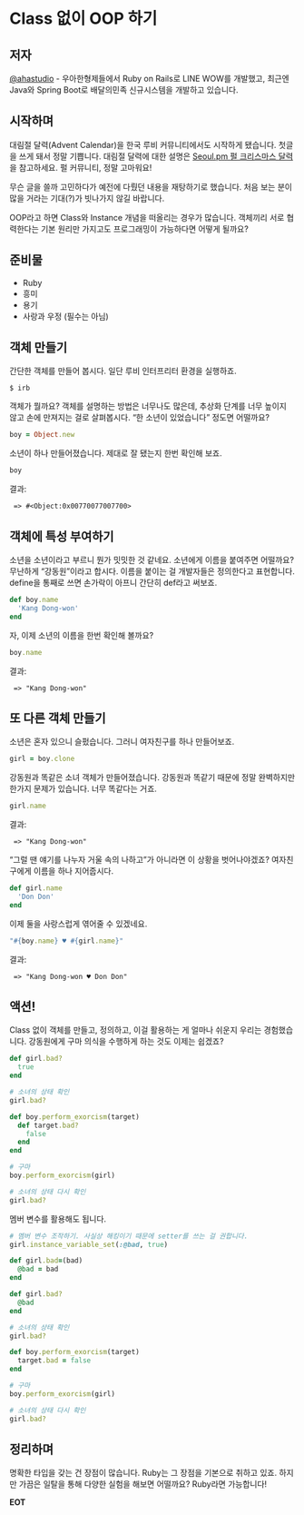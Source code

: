 # Class 없이 OOP 하기

## 저자
[@ahastudio](http://j.mp/1ea27KW) - 우아한형제들에서 Ruby on Rails로 LINE WOW를 개발했고, 최근엔 Java와 Spring Boot로 배달의민족 신규시스템을 개발하고 있습니다.

## 시작하며
대림절 달력(Advent Calendar)을 한국 루비 커뮤니티에서도 시작하게 됐습니다. 첫글을 쓰게 돼서 정말 기쁩니다. 대림절 달력에 대한 설명은 [Seoul.pm 펄 크리스마스 달력](http://advent.perl.kr/2014/2014-12-01.html)을 참고하세요. 펄 커뮤니티, 정말 고마워요!

무슨 글을 쓸까 고민하다가 예전에 다뤘던 내용을 재탕하기로 했습니다. 처음 보는 분이 많을 거라는 기대(?)가 빗나가지 않길 바랍니다.

OOP라고 하면 Class와 Instance 개념을 떠올리는 경우가 많습니다. 객체끼리 서로 협력한다는 기본 원리만 가지고도 프로그래밍이 가능하다면 어떻게 될까요?

## 준비물
- Ruby
- 흥미
- 용기
- 사랑과 우정 (필수는 아님)

## 객체 만들기
간단한 객체를 만들어 봅시다. 일단 루비 인터프리터 환경을 실행하죠.

```
$ irb
```

객체가 뭘까요? 객체를 설명하는 방법은 너무나도 많은데, 추상화 단계를 너무 높이지 않고 손에 만져지는 걸로 살펴봅시다. “한 소년이 있었습니다” 정도면 어떨까요?

```ruby
boy = Object.new
```

소년이 하나 만들어졌습니다. 제대로 잘 됐는지 한번 확인해 보죠.

```ruby
boy
```

결과:
```
 => #<Object:0x00770077007700>
```

## 객체에 특성 부여하기
소년을 소년이라고 부르니 뭔가 밋밋한 것 같네요. 소년에게 이름을 붙여주면 어떨까요? 무난하게 “강동원”이라고 합시다. 이름을 붙이는 걸 개발자들은 정의한다고 표현합니다. define을 통째로 쓰면 손가락이 아프니 간단히 def라고 써보죠.

```ruby
def boy.name
  'Kang Dong-won'
end
```

자, 이제 소년의 이름을 한번 확인해 볼까요?

```ruby
boy.name
```

결과:
```
 => "Kang Dong-won"
```

## 또 다른 객체 만들기
소년은 혼자 있으니 슬펐습니다. 그러니 여자친구를 하나 만들어보죠.

```ruby
girl = boy.clone
```

강동원과 똑같은 소녀 객체가 만들어졌습니다. 강동원과 똑같기 때문에 정말 완벽하지만 한가지 문제가 있습니다. 너무 똑같다는 거죠.

```ruby
girl.name
```

결과:
```
 => "Kang Dong-won"
```

“그럴 땐 얘기를 나누자 거울 속의 나하고”가 아니라면 이 상황을 벗어나야겠죠? 여자친구에게 이름을 하나 지어줍시다.

```ruby
def girl.name
  'Don Don'
end
```

이제 둘을 사랑스럽게 엮어줄 수 있겠네요.

```ruby
"#{boy.name} ♥ #{girl.name}"
```

결과:
```
 => "Kang Dong-won ♥ Don Don"
```

## 액션!
Class 없이 객체를 만들고, 정의하고, 이걸 활용하는 게 얼마나 쉬운지 우리는 경험했습니다. 강동원에게 구마 의식을 수행하게 하는 것도 이제는 쉽겠죠?

```ruby
def girl.bad?
  true
end

# 소녀의 상태 확인
girl.bad?

def boy.perform_exorcism(target)
  def target.bad?
    false
  end
end

# 구마
boy.perform_exorcism(girl)

# 소녀의 상태 다시 확인
girl.bad?
```

멤버 변수를 활용해도 됩니다.

```ruby
# 멤버 변수 조작하기. 사실상 해킹이기 때문에 setter를 쓰는 걸 권합니다.
girl.instance_variable_set(:@bad, true)

def girl.bad=(bad)
  @bad = bad
end

def girl.bad?
  @bad
end

# 소녀의 상태 확인
girl.bad?

def boy.perform_exorcism(target)
  target.bad = false
end

# 구마
boy.perform_exorcism(girl)

# 소녀의 상태 다시 확인
girl.bad?
```

## 정리하며
명확한 타입을 갖는 건 장점이 많습니다. Ruby는 그 장점을 기본으로 취하고 있죠. 하지만 가끔은 일탈을 통해 다양한 실험을 해보면 어떨까요? Ruby라면 가능합니다!

**EOT**
